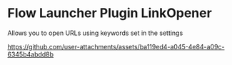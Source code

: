 # Flow Launcher Plugin LinkOpener

Allows you to open URLs using keywords set in the settings

https://github.com/user-attachments/assets/ba119ed4-a045-4e84-a09c-6345b4abdd8b
